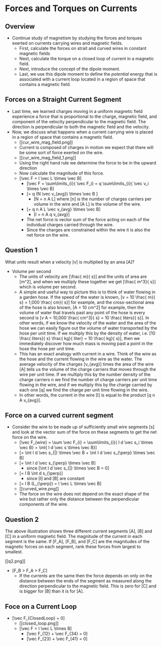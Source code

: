 # Forces and Torques on Currents

## Overview
* Continue study of magnetism by studying the forces and torques
  exerted on currents carrying wires and magnetic fields.
  * First, calculate the forces on strait and curved wires in
    constant magnetic fields
  * Next, calculate the torque on a closed loop of current in a magnetic
    field.
  * Next, introduce the concept of the dipole moment.
  * Last, we use this dipole moment to define the _potential_ energy that is associated
    with a current loop located in a region of space that contains a magnetic field.

## Forces on a Straight Current Segment
* Last time, we learned charges moving in a uniform magnetic field experience a force that
  is proportional to the charge, magnetic field, and component of the velocity perpendicular
  to the magnetic field.  The direction is perpendicular to both the magnetic field and
  the velocity.
* Now, we discuss what happens when a current carrying wire is placed in a region of space
  that contains a magnetic field.
  * [[cur_wire_mag_field.png]]
  * Current is composed of charges in motion we expect that there will be some sort of
    force exerted on the wire.
  * [[cur_wire_mag_field_1.png]]
  * Using the right hand rule we determine the force to be in the upward direction
  * Now calculate the magnitude of this force.
  * \[\vec F = I \vec L \times \vec B\]
      * \[\vec F = \sum\limits_{i}{ \vec F_i} 
        = q \sum\limits_{i}{ \vec v_i \times \vec B\]
      * \[= q (N \vec v_{avg}) \times \vec B \]
          * \[N = n A L\] where \[n\] is the number of charges carriers per volume in the wire
            and \[A L\] is the volume of the wire.
      * \[= q n A L \vec v_{avg} \times \vec B\]
          * \[I = n A q v_{avg}\]
      * The net force is vector sum of the force acting on 
        each of the individual charges carried through the wire.
      * Since the charges are constrained within the wire it is also the
        net force on the wire.

## Question 1
What units result when a velocity \[v\] is multiplied by an area \[A\]?

* Volume per second
  * The units of velocity are \[\frac{ m}{ s}\] and the units of area 
    are \[m^2\], and when we multiply these together we get \[\frac{ m^3}{ s}\]
    which is volume per second.
  * A simple and useful way to picture this is to think of water flowing in a 
    garden hose. If the speed of the water is known, 
    \[v = 10 \frac{ m}{ s} = 1,000 \frac{ cm}{ s}\] for example, 
    and the cross-sectional area of the hose is also known,
    \[A = 10 cm^2\] for example, then the volume of water that 
    travels past any point of the hose is every second is 
    \[v A = 10,000 \frac{ cm^3}{ s} = 10 \frac{ liters}{ s}\]. 
    In other words, if we know the velocity of the water and the 
    area of the hose we can easily figure out the volume of water 
    transported by the hose per unit time. If we multiply this by 
    the density of water, i.e.
    \[10 \frac{ liters}{ s} \frac{ kg}{ liter} = 10 \frac{ kg}{ s}\],
    then we immediately discover how much mass is moving past a point 
    in the hose the hose per unit time.
  * This has an exact analogy with current in a wire. Think of the wire 
    as the hose and the current flowing in the wire as the water. The 
    average velocity of the charges \[v_{avg}\] times the area of the 
    wire \[A\] tells us the volume of the charge carriers that moves 
    through the wire per unit time. If we multiply this by the number 
    density of the charge carriers n we find the number of charge 
    carriers per unit time flowing in the wire, and if we multiply 
    this by the charge carried by each one \[q\] we find the charge 
    per unit time flowing in the wire.
  * In other words, the current in the wire 
    \[I\] is equal to the product \[q n A v_{avg}\].

## Force on a curved current segment
* Consider the wire to be made up of sufficiently small wire segments
  \[s\] and look at the vector sum of the force on these segments to get
  the net force on the wire.
  * \[\vec F_{wire} = \sum \vec F_{i} 
    = \sum\limits_{i}{ I d \vec s_i \times \vec B}
    = \int{ I d \vec s \times \vec B}\]
  * \[= \int I d \vec s_{\|} \times \vec B + \int I d \vec s_{\perp} \times \vec B\]
  * \[= \int I d \vec s_{\perp} \times \vec B\]
      * since \[\int I d \vec s_{\|} \times \vec B = 0\]
  * \[= I B \int d s_{\perp}\]
      * since \[I\] and \[B\] are constant
  * \[= I B (L_{\perp}) = I \vec L \times \vec B\]
  * [[curved_wire.png]]
  * The force on the wire does not depend on the exact shape of the wire but rather only the distance    between the perpendicular components of the wire.

## Question 2
The above illustration shows three different current segments 
\[A\], \[B\] and \[C\] in a uniform magnetic field. The magnitude 
of the current in each segment is the same. If \[F_A\], \[F_B\], 
and \[F_C\] are the magnitudes of the magnetic forces on each 
segment, rank these forces from largest to smallest.

[[q2.png]]

* \[F_B > F_A > F_C\]
  * If the currents are the same then the force depends on only 
    on the distance between the ends of the segment as measured 
    along the direction perpendicular to the magnetic field. This 
    is zero for \[C\] and is bigger for \[B\] than it is for \[A\].

## Foce on a Current Loop
* \[\vec F_{ClosedLoop} = 0\]
  * [[closed_loop.png]]
  * \[\vec F = I \vec L \times B\]
      * \[\vec F_{12} + \vec F_{34} = 0\]
      * \[\vec F_{23} + \vec F_{41} = 0\]